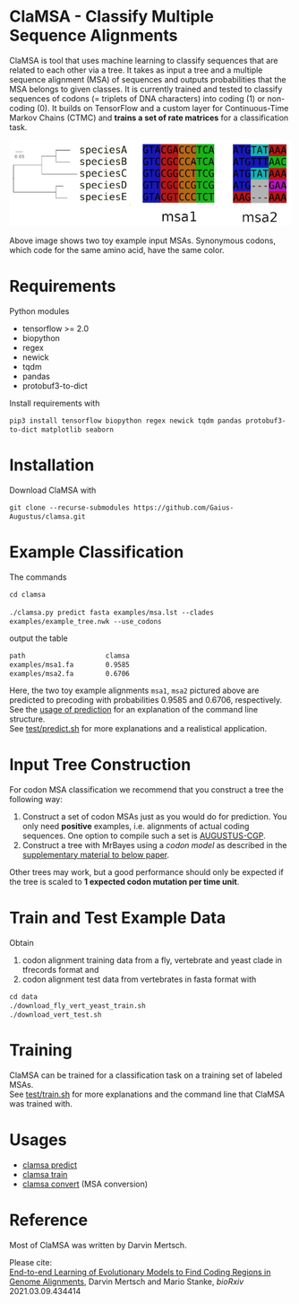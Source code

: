 # ClaMSA - **Cla**ssify **M**ultiple **S**equence **A**lignments 
ClaMSA is tool that uses machine learning to classify sequences that are related to each other via a tree. It takes as input a tree and a multiple sequence alignment (MSA) of sequences and outputs probabilities that the MSA belongs to given classes.
It is currently trained and tested to classify sequences of codons (= triplets of DNA characters) into coding (1) or non-coding (0).
It builds on TensorFlow and a custom layer for Continuous-Time Markov Chains (CTMC) and **trains a set of rate matrices** for a classification task.

![MSA example](examples/msa1-2.png)

Above image shows two toy example input MSAs. Synonymous codons, which code for the same amino acid, have the same color.

# Requirements
  Python modules
 - tensorflow >= 2.0
 - biopython
 - regex
 - newick
 - tqdm
 - pandas
 - protobuf3-to-dict

Install requirements with
```console
pip3 install tensorflow biopython regex newick tqdm pandas protobuf3-to-dict matplotlib seaborn
```

# Installation

Download ClaMSA with
```console
git clone --recurse-submodules https://github.com/Gaius-Augustus/clamsa.git
```

# Example Classification
The commands
```console
cd clamsa

./clamsa.py predict fasta examples/msa.lst --clades examples/example_tree.nwk --use_codons
```
output the table
```
path                    clamsa
examples/msa1.fa        0.9585
examples/msa2.fa        0.6706
```
Here, the two toy example alignments `msa1`, `msa2` pictured above are predicted to precoding with probabilities 0.9585 and 0.6706, respectively.  
See the [usage of prediction](docs/usage-predict.md) for an explanation of the command line structure.  
See [test/predict.sh](test/predict.sh) for more explanations and a realistical application.

# Input Tree Construction

For codon MSA classification we recommend that you construct a tree the following way:
  1. Construct a set of codon MSAs just as you would do for prediction. You only need **positive** examples, i.e. alignments of actual coding sequences. One option to compile such a set is [AUGUSTUS-CGP](https://github.com/Gaius-Augustus/Augustus/blob/master/docs/EXONCAND-MSAS-CGP.md).
  2. Construct a tree with MrBayes using a *codon model* as described in the [supplementary material to below paper](https://www.biorxiv.org/content/biorxiv/early/2021/03/10/2021.03.09.434414/DC1/embed/media-1.pdf?download=true).

Other trees may work, but a good performance should only be expected if the tree is scaled to **1 expected codon mutation per time unit**.

# Train and Test Example Data
Obtain
  1. codon alignment training data from a fly, vertebrate and yeast clade in tfrecords format and
  2. codon alignment test data from vertebrates in fasta format with
  
```konsole
cd data
./download_fly_vert_yeast_train.sh
./download_vert_test.sh
```

# Training
ClaMSA can be trained for a classification task on a training set of labeled MSAs.  
See [test/train.sh](test/train.sh) for more explanations and the command line that ClaMSA was trained with.


# Usages
  - [clamsa predict](docs/usage-predict.md)
  - [clamsa train](docs/usage-train.md)
  - [clamsa convert](docs/conversion.md) (MSA conversion)

# Reference
Most of ClaMSA was written by Darvin Mertsch.  

Please cite:  
[End-to-end Learning of Evolutionary Models to Find Coding Regions in Genome Alignments](https://www.biorxiv.org/content/10.1101/2021.03.09.434414v1), Darvin Mertsch and Mario Stanke, *bioRxiv* 2021.03.09.434414

